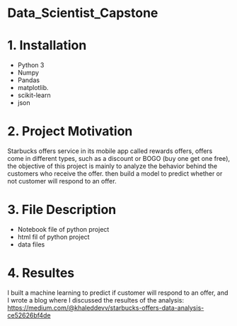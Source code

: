 # Data_Scientist_Capstone

# 1. Installation 

* Python 3
* Numpy
* Pandas
* matplotlib.
* scikit-learn
* json

# 2. Project Motivation

Starbucks offers service in its mobile app called rewards offers, offers come in different types, such as a discount or BOGO (buy one get one free), the objective of this project is mainly to analyze the behavior behind the customers who receive the offer. then build a model to predict whether or not customer will respond to an offer.

# 3. File Description
* Notebook file of python project 
* html fil of python project 
* data files

# 4. Resultes
I built a machine learning to predict if customer will respond to an offer,
and I wrote a blog where I discussed the resultes of the analysis:
https://medium.com/@khaleddevv/starbucks-offers-data-analysis-ce52626bf4de
